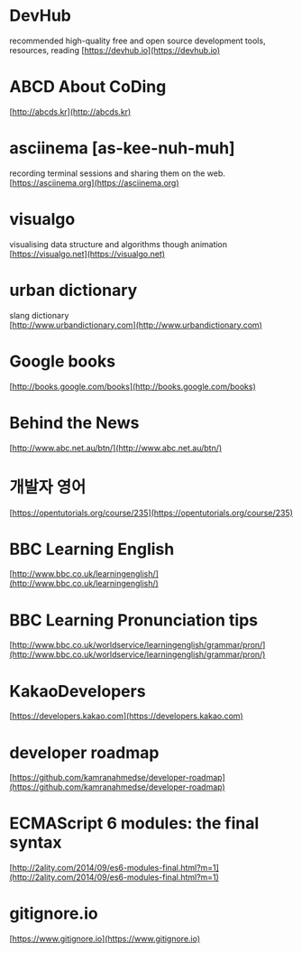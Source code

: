 # DevHub  
recommended high-quality free and open source development tools, resources, reading
[https://devhub.io](https://devhub.io)
# ABCD About CoDing  
[http://abcds.kr](http://abcds.kr)
# asciinema [as-kee-nuh-muh]  
recording terminal sessions and sharing them on the web.  
[https://asciinema.org](https://asciinema.org)
# visualgo  
visualising data structure and algorithms though animation  
[https://visualgo.net](https://visualgo.net)
# urban dictionary
slang dictionary  
[http://www.urbandictionary.com](http://www.urbandictionary.com)

# Google books
[http://books.google.com/books](http://books.google.com/books)

# Behind the News
[http://www.abc.net.au/btn/](http://www.abc.net.au/btn/)
# 개발자 영어  
[https://opentutorials.org/course/235](https://opentutorials.org/course/235)  
# BBC Learning English
[http://www.bbc.co.uk/learningenglish/](http://www.bbc.co.uk/learningenglish/)
# BBC Learning Pronunciation tips  
[http://www.bbc.co.uk/worldservice/learningenglish/grammar/pron/](http://www.bbc.co.uk/worldservice/learningenglish/grammar/pron/)
# KakaoDevelopers  
[https://developers.kakao.com](https://developers.kakao.com)
# developer roadmap  
[https://github.com/kamranahmedse/developer-roadmap](https://github.com/kamranahmedse/developer-roadmap)  
# ECMAScript 6 modules: the final syntax  
[http://2ality.com/2014/09/es6-modules-final.html?m=1](http://2ality.com/2014/09/es6-modules-final.html?m=1)  
# gitignore.io  
[https://www.gitignore.io](https://www.gitignore.io)  